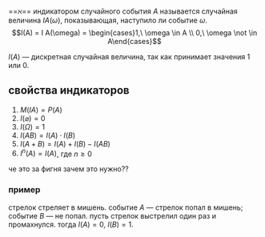 ==$\aleph$== индикатором случайного события $A$ называется случайная величина $I A(\omega)$, показывающая, наступило ли событие $\omega$.
$$I(A) = I A(\omega) = \begin{cases}1,\ \omega \in A \\ 0,\ \omega \not \in A\end{cases}$$

$I(A)$ — дискретная случайная величина, так как принимает значения 1 или 0.

## свойства индикаторов
1. $M(IA) = P(A)$
2. $I(\varnothing) = 0$
3. $I(\Omega) = 1$
4. $I(AB) = I(A) \cdot I(B)$
5. $I(A+B) = I(A) + I(B) - I(AB)$
6. $I^n(A) = I(A)$, где $n \ge 0$

че это за фигня зачем это нужно??

### пример
стрелок стреляет в мишень. событие $A$ — стрелок попал в мишень; событие $B$ — не попал. пусть стрелок выстрелил один раз и промахнулся. тогда $I(A) = 0,\ I(B) = 1$.